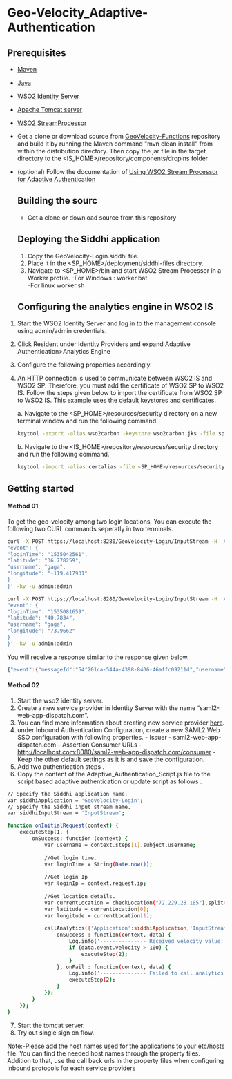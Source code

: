 # Geo-Velocity_Adaptive-Authentication
## Prerequisites
-   [Maven](https://maven.apache.org/download.cgi)
-   [Java](http://www.oracle.com/technetwork/java/javase/downloads)
-   [WSO2 Identity Server](https://wso2.com/identity-and-access-management)
-   [Apache Tomcat server](https://tomcat.apache.org/download-80.cgi)
-  [WSO2 StreamProcessor](https://wso2.com/analytics-and-stream-processing/)
-   Get a clone or download source from [GeoVelocity-Functions](https://maven.apache.org/download.cgi)  repository and build it by running the Maven command "mvn clean install" from within the distribution directory. Then copy the jar file in the target directory to the <IS_HOME>/repository/components/dropins folder
- (optional) Follow the documentation of [Using WSO2 Stream Processor for Adaptive Authentication](https://docs.wso2.com/display/IS570/Using+WSO2+Stream+Processor+for+Adaptive+Authentication)

  ## Building the sourc

  - Get a clone or download source from this repository

  ## Deploying the Siddhi application
  1. Copy the GeoVelocity-Login.siddhi file.
  2. Place it in the <SP_HOME>/deployment/siddhi-files directory. 
  3. Navigate to <SP_HOME>/bin and start WSO2 Stream Processor in a Worker profile.
  -For Windows : worker.bat  
  -For linux worker.sh

  ## Configuring the analytics engine in WSO2 IS
1. Start the WSO2 Identity Server and log in to the management console using admin/admin credentials. 
2. Click Resident under Identity Providers and expand Adaptive Authentication>Analytics Engine
3. Configure the following properties accordingly.
4. An HTTP connection is used to communicate between WSO2 IS and WSO2 SP. Therefore, you must add the certificate of WSO2 SP to WSO2 IS. Follow the steps given below to import the certificate from WSO2 SP to WSO2 IS. This example uses the default keystores and certificates. 

    a. Navigate to the <SP_HOME>/resources/security     directory on a new terminal window and run the     following command. 
    ```sh
    keytool -export -alias wso2carbon -keystore wso2carbon.jks -file sp.pem
    ```
    b. Navigate to the <IS_HOME>/repository/resources/security directory and run the following command.
    ```sh
    keytool -import -alias certalias -file <SP_HOME>/resources/security/sp.pem -keystore client-truststore.jks -storepass wso2carbon
    ```

## Getting started
#### Method 01
To get the geo-velocity among two login locations, You can execute the following two CURL commands seperatly in two terminals.
```sh
curl -X POST https://localhost:8280/GeoVelocity-Login/InputStream -H 'Accept: application/json' -H 'Content-Type: application/json' -d '{
"event": {
"loginTime": "1535042561",
"latitude": "36.778259",
"username": "gaga",
"longitude": "-119.417931"
}                         
}' -kv -u admin:admin

curl -X POST https://localhost:8280/GeoVelocity-Login/InputStream -H 'Accept: application/json' -H 'Content-Type: application/json' -d '{
"event": {
"loginTime": "1535081659",
"latitude": "40.7834",
"username": "gaga",
"longitude": "73.9662"
}                     
}' -kv -u admin:admin
```
You will receive a response similar to the response given below.
```sh
{"event":{"messageId":"54f201ca-544a-4398-8406-46affc09211d","username":"gaga","velocity":288.59158359821726}}
```

#### Method 02
  1. Start the wso2 identity server.
  2. Create a new service provider in Identity Server with the name “saml2-web-app-dispatch.com”. 
  3. You can find more information about creating new service provider [here](https://docs.wso2.com/display/IS560/Adding+and+Configuring+a+Service+Provider). 
4.  under Inbound Authentication Configuration, create a new SAML2 Web SSO configuration with following properties. 
					- Issuer - saml2-web-app-dispatch.com
					- Assertion Consumer URLs - http://localhost.com:8080/saml2-web-app-dispatch.com/consumer 
					- Keep the other default settings as it is and save the configuration.
5. Add two authentication steps .
6. Copy the content of the Adaptive_Authentication_Script.js file to the script based adaptive authentication or update script as follows .
```sh
// Specify the Siddhi application name.
var siddhiApplication = 'GeoVelocity-Login';
// Specify the Siddhi input stream name.
var siddhiInputStream = 'InputStream';

function onInitialRequest(context) {
    executeStep(1, {
        onSuccess: function (context) {
            var username = context.steps[1].subject.username;
		  
		  	//Get login time.
		  	var loginTime = String(Date.now());
		  
		  	//Get login Ip
		  	var loginIp = context.request.ip;
		  
		  	//Get location details.
		  	var currentLocation = checkLocation("72.229.28.185").split(" ");
		  	var latitude = currentLocation[0];
		  	var longitude = currentLocation[1];
		  	
            callAnalytics({'Application':siddhiApplication,'InputStream':siddhiInputStream}, {'username':username, 'loginTime':loginTime, 'latitude':latitude, 'longitude':longitude} , {
                onSuccess : function(context, data) {
                    Log.info('--------------- Received velocity value: ' + data.event.velocity);
                    if (data.event.velocity > 100) {
                        executeStep(2);
                    }
                }, onFail : function(context, data) {
                    Log.info('--------------- Failed to call analytics engine');
                    executeStep(2);
                }
            });
        }
    });
}
```
7. Start the tomcat server.
8. Try out single sign on flow.

Note:-Please add the host names used for the applications to your etc/hosts file. You can find the needed host names through the property files. Addition to that, use the call back urls in the property files when configuring inbound protocols for each service providers

